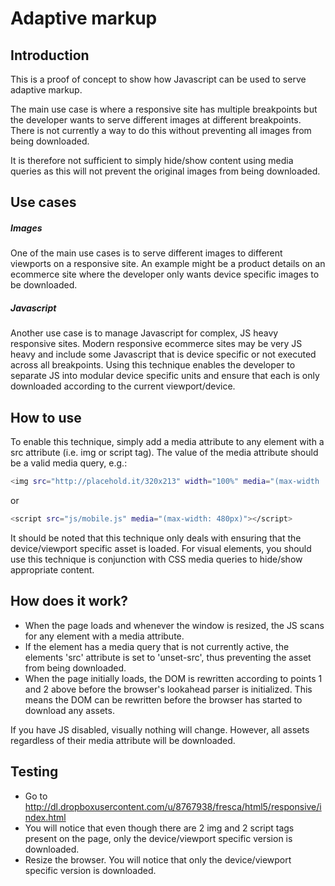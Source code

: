 Adaptive markup
======================

Introduction
----

This is a proof of concept to show how Javascript can be used to serve adaptive markup.

The main use case is where a responsive site has multiple breakpoints but the developer wants to serve different images at different breakpoints. There is not currently a way to do this without preventing all images from being downloaded.

It is therefore not sufficient to simply hide/show content using media queries as this will not prevent the original images from being downloaded.

Use cases
----
##### Images

One of the main use cases is to serve different images to different viewports on a responsive site. An example might be a product details on an ecommerce site where the developer only wants device specific images to be downloaded.

##### Javascript

Another use case is to manage Javascript for complex, JS heavy responsive sites. Modern responsive ecommerce sites may be very JS heavy and include some Javascript that is device specific or not executed across all breakpoints. Using this technique enables the developer to separate JS into modular device specific units and ensure that each is only downloaded according to the current viewport/device.

How to use
----
To enable this technique, simply add a media attribute to any element with a src attribute (i.e. img or script tag). The value of the media attribute should be a valid media query, e.g.:

```sh
<img src="http://placehold.it/320x213" width="100%" media="(max-width : 480px)">
```

or

```sh
<script src="js/mobile.js" media="(max-width: 480px)"></script>
```

It should be noted that this technique only deals with ensuring that the device/viewport specific asset is loaded. For visual elements, you should use this technique is conjunction with CSS media queries to hide/show appropriate content.

How does it work?
----

* When the page loads and whenever the window is resized, the JS scans for any element with a media attribute.
* If the element has a media query that is not currently active, the elements 'src' attribute is set to 'unset-src', thus preventing the asset from being downloaded.
* When the page initially loads, the DOM is rewritten according to points 1 and 2 above before the browser's lookahead parser is initialized. This means the DOM can be rewritten before the browser has started to download any assets.

If you have JS disabled, visually nothing will change. However, all assets regardless of their media attribute will be downloaded.

Testing
----

* Go to http://dl.dropboxusercontent.com/u/8767938/fresca/html5/responsive/index.html
* You will notice that even though there are 2 img and 2 script tags present on the page, only the device/viewport specific version is downloaded.
* Resize the browser. You will notice that only the device/viewport specific version is downloaded.
